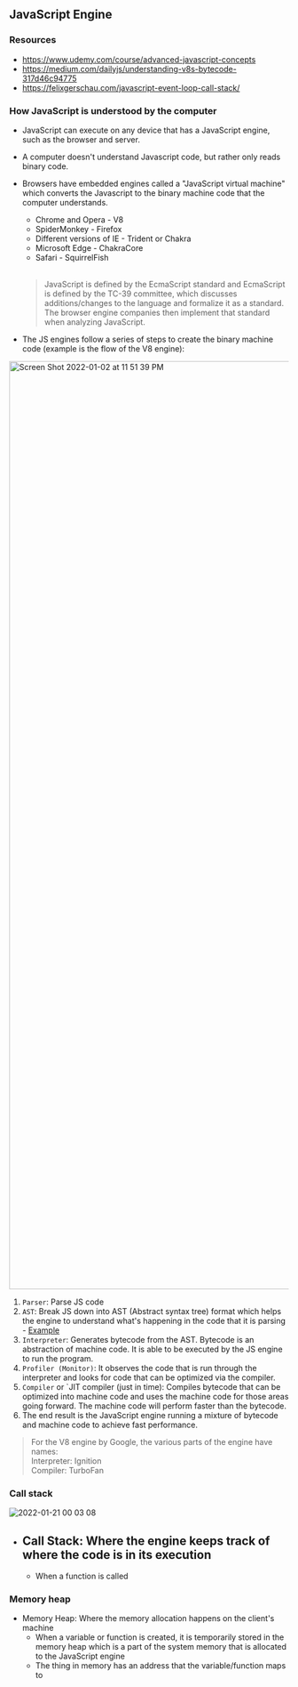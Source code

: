 ## JavaScript Engine

### Resources
 - https://www.udemy.com/course/advanced-javascript-concepts
 - https://medium.com/dailyjs/understanding-v8s-bytecode-317d46c94775
 - https://felixgerschau.com/javascript-event-loop-call-stack/

### How JavaScript is understood by the computer
  - JavaScript can execute on any device that has a JavaScript engine, such as the browser and server.
  - A computer doesn't understand Javascript code, but rather only reads binary code.
  - Browsers have embedded engines called a "JavaScript virtual machine" which converts the Javascript to the binary machine code that the computer understands.
    - Chrome and Opera - V8
    - SpiderMonkey - Firefox
    - Different versions of IE - Trident or Chakra
    - Microsoft Edge - ChakraCore
    - Safari - SquirrelFish
<br /><br />
    > JavaScript is defined by the EcmaScript standard and EcmaScript is defined by the TC-39 committee, which discusses additions/changes to the language and formalize it as a standard. The browser engine companies then implement that standard when analyzing JavaScript.

  - The JS engines follow a series of steps to create the binary machine code (example is the flow of the V8 engine):
<img width="1669" alt="Screen Shot 2022-01-02 at 11 51 39 PM" src="https://user-images.githubusercontent.com/947856/149642553-b0a99716-e1e3-4254-8e9f-710e501c7f45.png">

   1. `Parser`: Parse JS code
   2. `AST`: Break JS down into AST (Abstract syntax tree) format which helps the engine to understand what's happening in the code that it is parsing
     - [Example](https://astexplorer.net/#/gist/a2d2216ee7a73ee72acebcd41a924bea/4ae1cf56120fd059d0bdffda31fff286f242fabf)
   3. `Interpreter`: Generates bytecode from the AST. Bytecode is an abstraction of machine code. It is able to be executed by the JS engine to run the program.
   4. `Profiler (Monitor)`: It observes the code that is run through the interpreter and looks for code that can be optimized via the compiler.
   5. `Compiler` or `JIT compiler (just in time): Compiles bytecode that can be optimized into machine code and uses the machine code for those areas going forward. The machine code will perform faster than the bytecode. 
   6. The end result is the JavaScript engine running a mixture of bytecode and machine code to achieve fast performance.

  > For the V8 engine by Google, the various parts of the engine have names:<br />
  > Interpreter: Ignition<br />
  > Compiler: TurboFan


### Call stack
![2022-01-21 00 03 08](https://user-images.githubusercontent.com/947856/150489957-5aea5fb1-3db9-45ec-92bf-e0bff0bac8ea.gif)

- Call Stack: Where the engine keeps track of where the code is in its execution
  - 
  - When a function is called 

### Memory heap
- Memory Heap: Where the memory allocation happens on the client's machine
  - When a variable or function is created, it is temporarily stored in the memory heap which is a part of the system memory that is allocated to the JavaScript engine
  - The thing in memory has an address that the variable/function maps to

 
 
 


